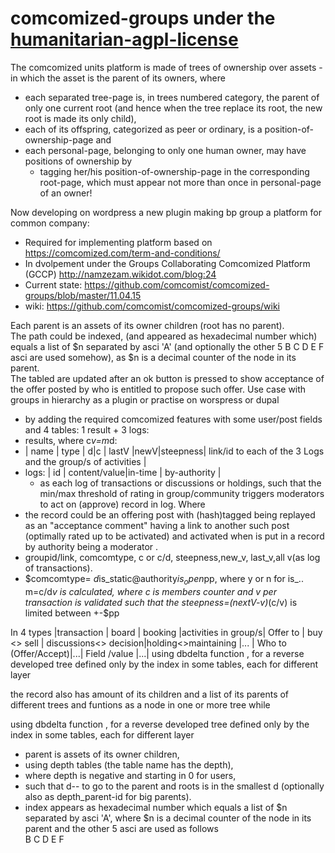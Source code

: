 # comcomized-groups under the [humanitarian-agpl-license](http://namzezam.wikidot.com/humanitarian-agpl-license)

The comcomized units platform is made of trees of ownership over assets - in which the asset is the parent of its owners, where
* each separated tree-page is, in trees numbered category, the parent of only one current root (and hence when the tree replace its root, the new root is made its only child),
* each of its offspring, categorized as peer or ordinary, is a position-of-ownership-page and
* each personal-page, belonging to only one human owner, may have positions of ownership by
   * tagging her/his position-of-ownership-page in the corresponding root-page, which must appear not more than once in personal-page of an owner!

Now developing on wordpress a new plugin making bp group a platform for common company:
* Required for implementing platform based on https://comcomized.com/term-and-conditions/   
* In dvolpement under the Groups Collaborating Comcomized Platform (GCCP)  http://namzezam.wikidot.com/blog:24  
* Current state: https://github.com/comcomist/comcomized-groups/blob/master/11.04.15  
* wiki: https://github.com/comcomist/comcomized-groups/wiki  


Each parent is an assets of its owner children (root has no parent).  
The path could be indexed, (and appeared as hexadecimal number which) equals a list of $n separated by asci 'A' (and optionally the other 5 B C D E F asci are used somehow), as $n is a decimal counter of the node in its parent.	 
The tabled are updated after an ok button is pressed to show acceptance of the offer posted by who is entitled to propose such offer.
Use case with groups in hierarchy as a plugin or practise on worspress or dupal
* by adding the required comcomized features with some user/post fields and 4 tables: 1 result + 3 logs:
 * results, where c*v=m*d:  
 * | name  | type | d|c | lastV |newV|steepness| link/id to each of the 3 Logs and the group/s of activities |
* logs: | id | content/value|in-time | by-authority |
   * as each log of transactions or discussions or holdings,
    such that the min/max threshold of rating in group/community triggers moderators to act on (approve) record in log. 
Where 
* the record could be an offering post with (hash)tagged being replayed as an "acceptance comment"  having a link to another such post (optimally rated up to be activated) and activated when is put in a record by authority being a moderator .
* groupid/link, comcomtype, c or c/d, steepness,new_v, last_v,all v(as log of transactions).
* $comcomtype= $d$is_static@authority$is_open$pp, where y or n for is_..
 m=c/d*v is calculated, where c is members counter and v per transaction is validated such that the steepness=(nextV-v)*(c/v) is limited between +-$pp


In  4 types	|transaction	|         board	   	  |		booking	    |activities in group/s|
Offer to 		|	buy	<>	sell	|	discussions<> decision|holding<>maintaining |...			 |
Who to (Offer/Accept)|...|
Field /value	|...|
using dbdelta function , for a reverse developed tree defined only by the index in some tables, each for different layer


 the  record also has amount of its children and a list of its parents of different trees 
and funtions as a node in one or more tree while

using dbdelta function , for a reverse developed tree defined only by the index in some tables, each for different layer
 * parent is assets of its owner children, 
 * using depth tables (the table name has the depth), 
  * where depth is negative and starting in 0 for users, 
  * such that d-- to go to the parent and roots is in the smallest d  (optionally also as depth_parent-id for big parents).
* index appears as hexadecimal number which equals a list of $n separated by asci 'A', where $n is a decimal counter of the node in its parent and the other 5 asci are used as follows  
    B
    C
    D
    E
    F 



